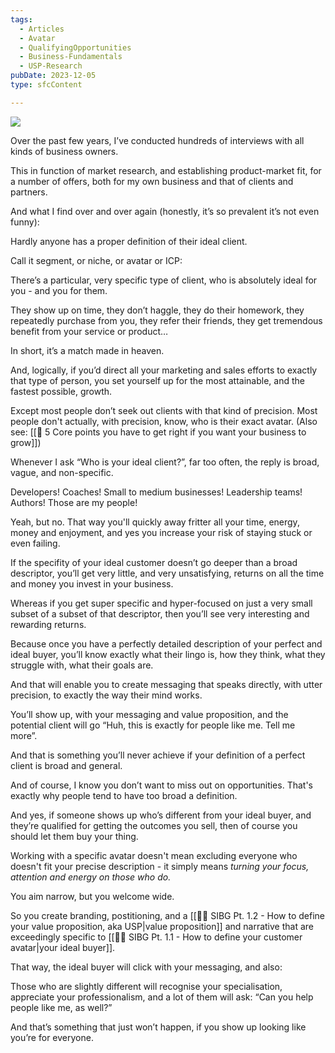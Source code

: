 ```yaml
---
tags:
  - Articles
  - Avatar
  - QualifyingOpportunities
  - Business-Fundamentals
  - USP-Research
pubDate: 2023-12-05
type: sfcContent

---
```


![](Media/SalesFlowCoach.app_Why-USP-research-comes-first-or-you-risk-abject-failure_MartinStellar.jpg)

Over the past few years, I’ve conducted hundreds of interviews with all kinds of business owners. 

This in function of market research, and establishing product-market fit, for a number of offers, both for my own business and that of clients and partners.

And what I find over and over again (honestly, it’s so prevalent it’s not even funny):

Hardly anyone has a proper definition of their ideal client. 

Call it segment, or niche, or avatar or ICP:

There’s a particular, very specific type of client, who is absolutely ideal for you - and you for them.

They show up on time, they don’t haggle, they do their homework, they repeatedly purchase from you, they refer their friends, they get tremendous benefit from your service or product…

In short, it’s a match made in heaven. 

And, logically, if you’d direct all your marketing and sales efforts to exactly that type of person, you set yourself up for the most attainable, and the fastest possible, growth. 

Except most people don’t seek out clients with that kind of precision. Most people don't actually, with precision, know, who is their exact avatar. (Also see: [[📄 5 Core points you have to get right if you want your business to grow]])

Whenever I ask “Who is your ideal client?”, far too often, the reply is broad, vague, and non-specific. 

Developers! Coaches! Small to medium businesses! Leadership teams! Authors! Those are my people!

Yeah, but no. That way you'll quickly away fritter all your time, energy, money and enjoyment, and yes you increase your risk of staying stuck or even failing. 

If the specifity of your ideal customer doesn’t go deeper than a broad descriptor, you’ll get very little, and very unsatisfying, returns on all the time and money you invest in your business. 

Whereas if you get super specific and hyper-focused on just a very small subset of a subset of that descriptor, then you’ll see very interesting and rewarding returns. 

Because once you have a perfectly detailed description of your perfect and ideal buyer, you’ll know exactly what their lingo is, how they think, what they struggle with, what their goals are. 

And that will enable you to create messaging that speaks directly, with utter precision, to exactly the way their mind works. 

You’ll show up, with your messaging and value proposition, and the potential client will go “Huh, this is exactly for people like me. Tell me more”. 

And that is something you’ll never achieve if your definition of a perfect client is broad and general. 

And of course, I know you don’t want to miss out on opportunities. That's exactly why people tend to have too broad a definition.

And yes, if someone shows up who’s different from your ideal buyer, and they’re qualified for getting the outcomes you sell, then of course you should let them buy your thing. 

Working with a specific avatar doesn't mean excluding everyone who doesn't fit your precise description - it simply means *turning your focus, attention and energy on those who do.*

You aim narrow, but you welcome wide.

So you create branding, postitioning, and a [[👨‍🎓 SIBG Pt. 1.2 - How to define your value proposition, aka USP|value proposition]] and narrative that are exceedingly specific to [[👨‍🎓 SIBG Pt. 1.1 - How to define your customer avatar|your ideal buyer]]. 

That way, the ideal buyer will click with your messaging, and also:

Those who are slightly different will recognise your specialisation, appreciate your professionalism, and a lot of them will ask: “Can you help people like me, as well?”

And that’s something that just won’t happen, if you show up looking like you’re for everyone. 
